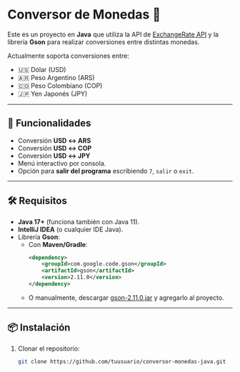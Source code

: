 # Conversor de Monedas 💱

Este es un proyecto en **Java** que utiliza la API de [ExchangeRate API](https://www.exchangerate-api.com/) y la librería **Gson** para realizar conversiones entre distintas monedas.  

Actualmente soporta conversiones entre:  
- 🇺🇸 Dólar (USD)  
- 🇦🇷 Peso Argentino (ARS)  
- 🇨🇴 Peso Colombiano (COP)  
- 🇯🇵 Yen Japonés (JPY)  

---

## 🚀 Funcionalidades
- Conversión **USD ↔ ARS**  
- Conversión **USD ↔ COP**  
- Conversión **USD ↔ JPY**  
- Menú interactivo por consola.  
- Opción para **salir del programa** escribiendo `7`, `salir` o `exit`.  

---

## 🛠️ Requisitos
- **Java 17+** (funciona también con Java 11).  
- **IntelliJ IDEA** (o cualquier IDE Java).  
- Librería **Gson**:
  - Con **Maven/Gradle**:  
    ```xml
    <dependency>
        <groupId>com.google.code.gson</groupId>
        <artifactId>gson</artifactId>
        <version>2.11.0</version>
    </dependency>
    ```
  - O manualmente, descargar [gson-2.11.0.jar](https://repo1.maven.org/maven2/com/google/code/gson/gson/2.11.0/gson-2.11.0.jar) y agregarlo al proyecto.

---

## 📦 Instalación
1. Clonar el repositorio:
   ```bash
   git clone https://github.com/tuusuario/conversor-monedas-java.git
